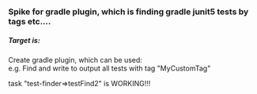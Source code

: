 ### Spike for gradle plugin, which is finding gradle junit5 tests by tags etc....

##### Target is:  
Create gradle plugin, which can be used:  
e.g. Find and write to output all tests with tag "MyCustomTag"

task  "test-finder=>testFind2" is WORKING!!!